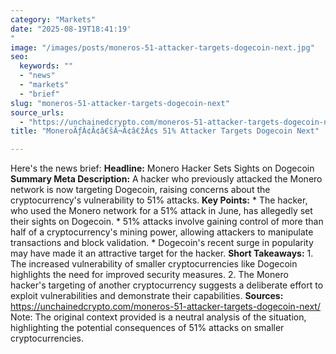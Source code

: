 ```yaml
---
category: "Markets"
date: "2025-08-19T18:41:19'"
image: "/images/posts/moneros-51-attacker-targets-dogecoin-next.jpg"
seo:
  keywords: ""
  - "news"
  - "markets"
  - "brief"
slug: "moneros-51-attacker-targets-dogecoin-next"
source_urls:
  - "https://unchainedcrypto.com/moneros-51-attacker-targets-dogecoin-next/"
title: "MoneroÃƒÂ¢Ã¢â€šÂ¬Ã¢â€žÂ¢s 51% Attacker Targets Dogecoin Next"

---
```


Here's the news brief:  **Headline:** Monero Hacker Sets Sights on Dogecoin  **Summary Meta Description:** A hacker who previously attacked the Monero network is now targeting Dogecoin, raising concerns about the cryptocurrency's vulnerability to 51% attacks.  **Key Points:**  * The hacker, who used the Monero network for a 51% attack in June, has allegedly set their sights on Dogecoin. * 51% attacks involve gaining control of more than half of a cryptocurrency's mining power, allowing attackers to manipulate transactions and block validation. * Dogecoin's recent surge in popularity may have made it an attractive target for the hacker.  **Short Takeaways:**  1. The increased vulnerability of smaller cryptocurrencies like Dogecoin highlights the need for improved security measures. 2. The Monero hacker's targeting of another cryptocurrency suggests a deliberate effort to exploit vulnerabilities and demonstrate their capabilities.  **Sources:**  https://unchainedcrypto.com/moneros-51-attacker-targets-dogecoin-next/  Note: The original context provided is a neutral analysis of the situation, highlighting the potential consequences of 51% attacks on smaller cryptocurrencies.